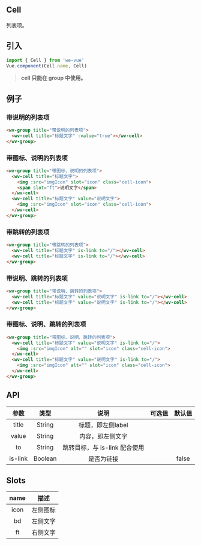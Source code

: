 Cell
---
列表项。

## 引入

```js
import { Cell } from 'we-vue'
Vue.component(Cell.name, Cell)
```
> **cell 只能在 group 中使用。**

## 例子

### 带说明的列表项

```html
<wv-group title="带说明的列表项">
  <wv-cell title="标题文字" :value="true"></wv-cell>
</wv-group>
```

### 带图标、说明的列表项

```html
<wv-group title="带图标、说明的列表项">
  <wv-cell title="标题文字">
    <img :src="imgIcon" slot="icon" class="cell-icon">
    <span slot="ft">说明文字</span>
  </wv-cell>
  <wv-cell title="标题文字" value="说明文字">
    <img :src="imgIcon" slot="icon" class="cell-icon">
  </wv-cell>
</wv-group>
```

### 带跳转的列表项

```html
<wv-group title="带跳转的列表项">
  <wv-cell title="标题文字" is-link to="/"></wv-cell>
  <wv-cell title="标题文字" is-link to="/"></wv-cell>
</wv-group>
```

### 带说明、跳转的列表项

```html
<wv-group title="带说明、跳转的列表项">
  <wv-cell title="标题文字" value="说明文字" is-link to="/"></wv-cell>
  <wv-cell title="标题文字" value="说明文字" is-link to="/"></wv-cell>
</wv-group>
```

### 带图标、说明、跳转的列表项

```html
<wv-group title="带图标、说明、跳转的列表项">
  <wv-cell title="标题文字" value="说明文字" is-link to="/">
    <img :src="imgIcon" alt="" slot="icon" class="cell-icon">
  </wv-cell>
  <wv-cell title="标题文字" value="说明文字" is-link to="/">
    <img :src="imgIcon" alt="" slot="icon" class="cell-icon">
  </wv-cell>
</wv-group>
```

## API

|   参数   |   类型    |   说明   | 可选值  |  默认值  |
| :----: | :-----: | :----: | :--: | :---: |
| title  | String  |  标题，即左侧label   |      |       |
| value  | String  |  内容，即左侧文字   |      |       |
| to  | String  |  跳转目标，与 is-link 配合使用   |      |       |
| is-link | Boolean | 是否为链接 |      | false |

## Slots

|   name   |   描述    |
| :----: | :-----: |
| icon  | 左侧图标  |
| bd  | 左侧文字  |
| ft  | 右侧文字  |
